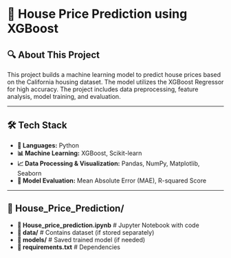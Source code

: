 # 🏡 House Price Prediction using XGBoost

## 🔍 About This Project
This project builds a machine learning model to predict house prices based on the California housing dataset. The model utilizes the XGBoost Regressor for high accuracy. The project includes data preprocessing, feature analysis, model training, and evaluation.

---

## 🛠 Tech Stack
- **📌 Languages:** Python
- **📊 Machine Learning:** XGBoost, Scikit-learn
- **📈 Data Processing & Visualization:** Pandas, NumPy, Matplotlib, Seaborn
- **🔧 Model Evaluation:** Mean Absolute Error (MAE), R-squared Score

---

## 📂 House_Price_Prediction/
- **📜 House_price_prediction.ipynb**   # Jupyter Notebook with code  
- **📂 data/**                           # Contains dataset (if stored separately)  
- **📂 models/**                         # Saved trained model (if needed)  
- **📜 requirements.txt**                # Dependencies  
